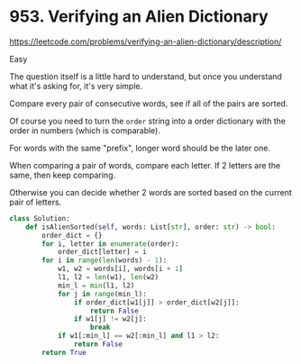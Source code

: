 # 953. Verifying an Alien Dictionary

https://leetcode.com/problems/verifying-an-alien-dictionary/description/

Easy

The question itself is a little hard to understand, but once you understand what it's asking for, it's very simple.

Compare every pair of consecutive words, see if all of the pairs are sorted.

Of course you need to turn the `order` string into a order dictionary with the order in numbers (which is comparable).

For words with the same "prefix", longer word should be the later one. 

When comparing a pair of words, compare each letter. If 2 letters are the same, then keep comparing. 

Otherwise you can decide whether 2 words are sorted based on the current pair of letters.

```python
class Solution:
    def isAlienSorted(self, words: List[str], order: str) -> bool:
        order_dict = {}
        for i, letter in enumerate(order):
            order_dict[letter] = i
        for i in range(len(words) - 1):
            w1, w2 = words[i], words[i + 1]
            l1, l2 = len(w1), len(w2)
            min_l = min(l1, l2)
            for j in range(min_l):
                if order_dict[w1[j]] > order_dict[w2[j]]:
                    return False
                if w1[j] != w2[j]:
                    break
            if w1[:min_l] == w2[:min_l] and l1 > l2:
                return False
        return True
```